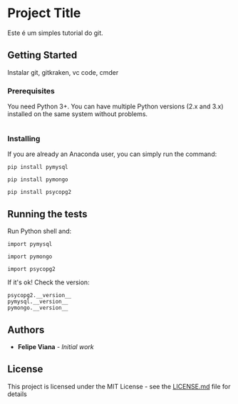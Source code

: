 # Project Title

Este é um simples tutorial do git.

## Getting Started

Instalar git, gitkraken, vc code, cmder

### Prerequisites

You need Python 3+. You can have multiple Python versions (2.x and 3.x) installed on the same system without problems.
```
```

### Installing

If you are already an Anaconda user, you can simply run the command:

```
pip install pymysql

pip install pymongo

pip install psycopg2
```


## Running the tests

Run Python shell and:

```
import pymysql

import pymongo

import psycopg2

```
If it's ok! Check the version:

```
psycopg2.__version__
pymysql.__version__
pymongo.__version__

```
## Authors

* **Felipe Viana** - *Initial work* 

## License

This project is licensed under the MIT License - see the [LICENSE.md](LICENSE.md) file for details